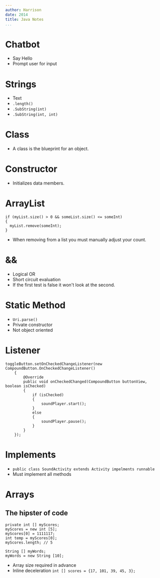 ```yaml
---
author: Harrison
date: 2014
title: Java Notes
...
```



# Chatbot
* Say Hello
* Prompt user for input


# Strings
* Text
* `.length()`
* `.SubString(int)`
* `.SubString(int, int)`


# Class
* A class is the blueprint for an object.


# Constructor
* Initializes data members.


# ArrayList

~~~~~~~~~~~~~~~~~~~~~~~~~~~~~~~~~~~~~~~~~~~~~~~~~~~~{.java}
if (myList.size() > 0 && someList.size() <= someInt)
{
  myList.remove(someInt);
}
~~~~~~~~~~~~~~~~~~~~~~~~~~~~~~~~~~~~~~~~~~~~~~~~~~~~

* When removing from a list you must manually adjust your count.


# &&
* Logical OR
* Short circuit evaluation
* If the first test is false it won't look at the second.


# Static Method
* `Uri.parse()`
* Private constructor
* Not object oriented


# Listener

~~~~~~~~~~~~~~~~~~~~~~~~~~~~~~~~~~~~~~~~~~~~~~~~~~~~~~~~~~~~~~~~~~~~~~~~~~~~~~~~~~~~~~~{.java}
toggleButton.setOnCheckedChangeListener(new CompoundButton.OnCheckedChangeListener()
	{
		@Override
		public void onCheckedChanged(CompoundButton buttonView, boolean isChecked)
		{
			if (isChecked)
			{
				soundPlayer.start();
			}
			else
			{
				soundPlayer.pause();
			}
		}
	});
~~~~~~~~~~~~~~~~~~~~~~~~~~~~~~~~~~~~~~~~~~~~~~~~~~~~~~~~~~~~~~~~~~~~~~~~~~~~~~~~~~~~~~~


# Implements
* `public class SoundActivity extends Activity impelments runnable`
* Must implement all methods


# Arrays
## The hipster of code

~~~~~~~~~~~~~~~~~~~~~~~~~~~{.java}
private int [] myScores;
myScores = new int [5];
myScores[0] = 1111117;
int temp = myScores[0];
myScores.length; // 5

String [] myWords;
myWords = new String [10];
~~~~~~~~~~~~~~~~~~~~~~~~~~~

* Array size required in advance
* Inline deceleration `int [] scores = {17, 101, 39, 45, 3};`
